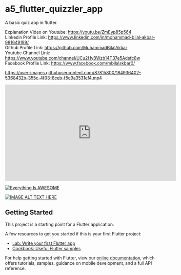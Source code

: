 # a5_flutter_quizzler_app

A basic quiz app in flutter.

Explanation Video on Youtube: https://youtu.be/ZmEyp85p564         
Linkedin Profile Link: https://www.linkedin.com/in/mohammad-bilal-akbar-981649189/          
Github Profile Link: https://github.com/MuhammadBilalAkbar                                         
Youtube Channel Link: https://www.youtube.com/channel/UCu2Hy8Wzb14T37e5Adsfc8w                      
Facebook Profile Link: https://www.facebook.com/mbilalakbar0/



https://user-images.githubusercontent.com/87815800/184936402-5368432b-355c-4f03-8ceb-f5c9a3531ef4.mp4




<iframe width="560" height="315" src="https://www.youtube.com/embed/ZmEyp85p564" title="YouTube video player" frameborder="0" allow="accelerometer; autoplay; clipboard-write; encrypted-media; gyroscope; picture-in-picture" allowfullscreen></iframe>

[![Everything Is AWESOME](https://yt-embed.herokuapp.com/embed?v=ZmEyp85p564)](https://www.youtube.com/watch?v=ZmEyp85p564 "Everything Is AWESOME")

[![IMAGE ALT TEXT HERE](https://img.youtube.com/vi/ZmEyp85p564/0.jpg)](https://www.youtube.com/watch?v=ZmEyp85p564)


## Getting Started

This project is a starting point for a Flutter application.

A few resources to get you started if this is your first Flutter project:

- [Lab: Write your first Flutter app](https://flutter.dev/docs/get-started/codelab)
- [Cookbook: Useful Flutter samples](https://flutter.dev/docs/cookbook)

For help getting started with Flutter, view our
[online documentation](https://flutter.dev/docs), which offers tutorials,
samples, guidance on mobile development, and a full API reference.
